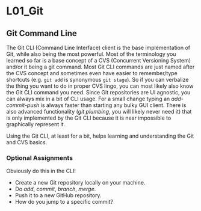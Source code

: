 # L01_Git

## Git Command Line

The Git CLI (Command Line Interface) client is the base implementation of Git, while also being the most powerful. Most of the terminology you learned so far is a base concept of a CVS (Concurrent Versioning System) and/or it being a git command. Most Git CLI commands are just named after the CVS concept and sometimes even have easier to remember/type shortcuts (e.g. `git add` is synonymous `git stage`). So if you can verbalize the thing you want to do in proper CVS lingo, you can most likely also know the Git CLI command you need. Since Git repositories are UI agnostic, you can always mix in a bit of CLI usage. For a small change typing an *add-commit-push* is always faster than starting any bulky GUI client. There is also advanced functionality (*git plumbing*, you will likely never need it) that is only implemented by the Git CLI because it is near impossible to graphically represent it.

Using the Git CLI, at least for a bit, helps learning and understanding the Git and CVS basics.

### Optional Assignments

Obviously do this in the CLI!

- Create a new Git repository locally on your machine.
- Do *add*, *commit*, *branch*, *merge*.
- Push it to a new GitHub repository.
- How do you jump to a specific commit?
